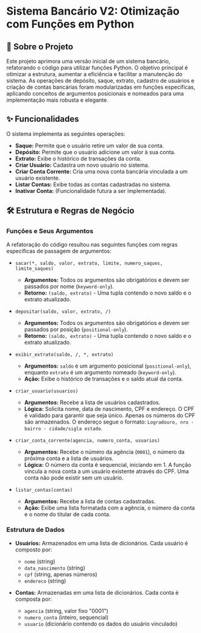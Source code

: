 # Sistema Bancário V2: Otimização com Funções em Python

## 📜 Sobre o Projeto

Este projeto aprimora uma versão inicial de um sistema bancário, refatorando o código para utilizar funções Python. O objetivo principal é otimizar a estrutura, aumentar a eficiência e facilitar a manutenção do sistema. As operações de depósito, saque, extrato, cadastro de usuários e criação de contas bancárias foram modularizadas em funções específicas, aplicando conceitos de argumentos posicionais e nomeados para uma implementação mais robusta e elegante.

## ✨ Funcionalidades

O sistema implementa as seguintes operações:

-   **Saque:** Permite que o usuário retire um valor de sua conta.
-   **Depósito:** Permite que o usuário adicione um valor à sua conta.
-   **Extrato:** Exibe o histórico de transações da conta.
-   **Criar Usuário:** Cadastra um novo usuário no sistema.
-   **Criar Conta Corrente:** Cria uma nova conta bancária vinculada a um usuário existente.
-   **Listar Contas:** Exibe todas as contas cadastradas no sistema.
-   **Inativar Conta:** (Funcionalidade futura a ser implementada).

## 🛠️ Estrutura e Regras de Negócio

### Funções e Seus Argumentos

A refatoração do código resultou nas seguintes funções com regras específicas de passagem de argumentos:

-   `sacar(*, saldo, valor, extrato, limite, numero_saques, limite_saques)`
    -   **Argumentos:** Todos os argumentos são obrigatórios e devem ser passados por nome (`keyword-only`).
    -   **Retorno:** `(saldo, extrato)` - Uma tupla contendo o novo saldo e o extrato atualizado.

-   `depositar(saldo, valor, extrato, /)`
    -   **Argumentos:** Todos os argumentos são obrigatórios e devem ser passados por posição (`positional-only`).
    -   **Retorno:** `(saldo, extrato)` - Uma tupla contendo o novo saldo e o extrato atualizado.

-   `exibir_extrato(saldo, /, *, extrato)`
    -   **Argumentos:** `saldo` é um argumento posicional (`positional-only`), enquanto `extrato` é um argumento nomeado (`keyword-only`).
    -   **Ação:** Exibe o histórico de transações e o saldo atual da conta.

-   `criar_usuario(usuarios)`
    -   **Argumentos:** Recebe a lista de usuários cadastrados.
    -   **Lógica:** Solicita nome, data de nascimento, CPF e endereço. O CPF é validado para garantir que seja único. Apenas os números do CPF são armazenados. O endereço segue o formato: `Logradouro, nro - bairro - cidade/sigla estado`.

-   `criar_conta_corrente(agencia, numero_conta, usuarios)`
    -   **Argumentos:** Recebe o número da agência (`0001`), o número da próxima conta e a lista de usuários.
    -   **Lógica:** O número da conta é sequencial, iniciando em 1. A função vincula a nova conta a um usuário existente através do CPF. Uma conta não pode existir sem um usuário.

-   `listar_contas(contas)`
    -   **Argumentos:** Recebe a lista de contas cadastradas.
    -   **Ação:** Exibe uma lista formatada com a agência, o número da conta e o nome do titular de cada conta.

### Estrutura de Dados

-   **Usuários:** Armazenados em uma lista de dicionários. Cada usuário é composto por:
    -   `nome` (string)
    -   `data_nascimento` (string)
    -   `cpf` (string, apenas números)
    -   `endereco` (string)

-   **Contas:** Armazenadas em uma lista de dicionários. Cada conta é composta por:
    -   `agencia` (string, valor fixo "0001")
    -   `numero_conta` (inteiro, sequencial)
    -   `usuario` (dicionário contendo os dados do usuário vinculado)
